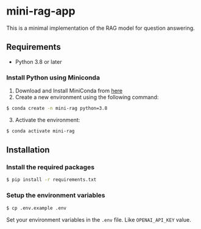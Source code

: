 # mini-rag-app

This is a minimal implementation of the RAG model for question answering.

## Requirements

- Python 3.8 or later

### Install Python using Miniconda

1. Download and Install MiniConda from [here](https://www.anaconda.com/docs/getting-started/miniconda/main#quick-command-line-install)
2. Create a new environment using the following command:

```bash
$ conda create -n mini-rag python=3.8
```

3. Activate the environment:

```bash
$ conda activate mini-rag
```

## Installation

### Install the required packages

```bash
$ pip install -r requirements.txt
```

### Setup the environment variables

```bash
$ cp .env.example .env
```

Set your environment variables in the `.env` file. Like `OPENAI_API_KEY` value.
